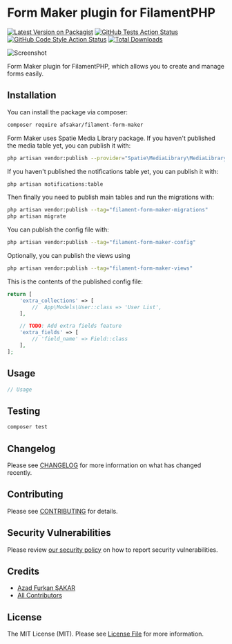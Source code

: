 # Form Maker plugin for FilamentPHP

[![Latest Version on Packagist](https://img.shields.io/packagist/v/afsakar/filament-form-maker.svg?style=flat-square)](https://packagist.org/packages/afsakar/filament-form-maker)
[![GitHub Tests Action Status](https://img.shields.io/github/actions/workflow/status/afsakar/filament-form-maker/run-tests.yml?branch=main&label=tests&style=flat-square)](https://github.com/afsakar/filament-form-maker/actions?query=workflow%3Arun-tests+branch%3Amain)
[![GitHub Code Style Action Status](https://img.shields.io/github/actions/workflow/status/afsakar/filament-form-maker/fix-php-code-styling.yml?branch=main&label=code%20style&style=flat-square)](https://github.com/afsakar/filament-form-maker/actions?query=workflow%3A"Fix+PHP+code+styling"+branch%3Amain)
[![Total Downloads](https://img.shields.io/packagist/dt/afsakar/filament-form-maker.svg?style=flat-square)](https://packagist.org/packages/afsakar/filament-form-maker)

![Screenshot](https://banners.beyondco.de/Filament%20Form%20Maker.png?theme=light&packageManager=composer+require&packageName=afsakar%2Ffilament-form-maker&pattern=architect&style=style_1&description=Form+Maker+plugin+for+FilamentPHP&md=1&showWatermark=0&fontSize=100px&images=template)

Form Maker plugin for FilamentPHP, which allows you to create and manage forms easily.

## Installation

You can install the package via composer:

```bash
composer require afsakar/filament-form-maker
```

Form Maker uses Spatie Media Library package. If you haven't published the media table yet, you can publish it with:

```bash
php artisan vendor:publish --provider="Spatie\MediaLibrary\MediaLibraryServiceProvider" --tag="medialibrary-migrations"
```

If you haven't published the notifications table yet, you can publish it with:

```bash
php artisan notifications:table
```

Then finally you need to publish main tables and run the migrations with:

```bash
php artisan vendor:publish --tag="filament-form-maker-migrations"
php artisan migrate
```

You can publish the config file with:

```bash
php artisan vendor:publish --tag="filament-form-maker-config"
```

Optionally, you can publish the views using

```bash
php artisan vendor:publish --tag="filament-form-maker-views"
```

This is the contents of the published config file:

```php
return [
    'extra_collections' => [
        //  App\Models\User::class => 'User List',
    ],

    // TODO: Add extra fields feature
    'extra_fields' => [
        // 'field_name' => Field::class
    ],
];
```

## Usage

```php
// Usage 
```

## Testing

```bash
composer test
```

## Changelog

Please see [CHANGELOG](CHANGELOG.md) for more information on what has changed recently.

## Contributing

Please see [CONTRIBUTING](.github/CONTRIBUTING.md) for details.

## Security Vulnerabilities

Please review [our security policy](../../security/policy) on how to report security vulnerabilities.

## Credits

- [Azad Furkan ŞAKAR](https://github.com/afsakar)
- [All Contributors](../../contributors)

## License

The MIT License (MIT). Please see [License File](LICENSE.md) for more information.
